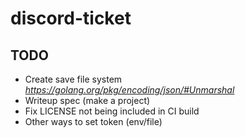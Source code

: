 # discord-ticket

## TODO
- Create save file system _https://golang.org/pkg/encoding/json/#Unmarshal_
- Writeup spec (make a project)
- Fix LICENSE not being included in CI build
- Other ways to set token (env/file)
